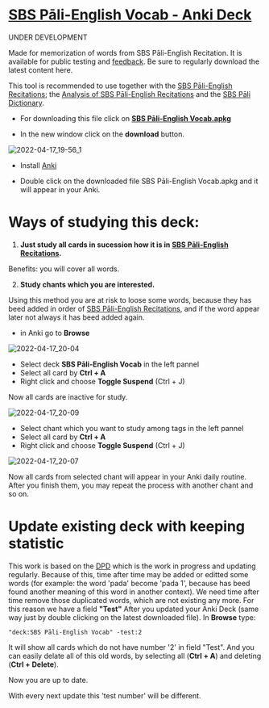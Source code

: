 # [SBS Pāli-English Vocab - Anki Deck](https://github.com/sasanarakkha/study-tools/tree/main/Anki%20Decks/SBS%20P%C4%81li-English%20Vocab)

UNDER DEVELOPMENT

Made for memorization of words from SBS Pāli-English Recitation. It is available for public testing and [feedback](https://docs.google.com/forms/d/e/1FAIpQLScNC5v2gQbBCM3giXfYIib9zrp-WMzwJuf_iVXEMX2re4BFFw/viewform?usp=pp_url&entry.1433863141=SBS-study-tools). Be sure to regularly download the latest content here.

This tool is recommended to use together with the [SBS Pāli-English Recitations](https://github.com/sasanarakkha/study-tools/blob/main/P%C4%81li-English%20Recitations.pdf); the [Analysis of SBS Pāli-English Recitations](https://github.com/sasanarakkha/study-tools/blob/main/Analysis%20of%20SBS%20P%C4%81li-English%20Recitations.pdf) and the [SBS Pāli Dictionary](https://github.com/sasanarakkha/study-tools/tree/main/SBS%20P%C4%81li%20Dictionary).

- For downloading this file click on **[SBS Pāli-English Vocab.apkg](https://github.com/sasanarakkha/study-tools/blob/main/Anki%20Decks/SBS%20P%C4%81li-English%20Vocab/SBS%20P%C4%81li-English%20Vocab.apkg)**

- In the new window click on the **download** button.

![2022-04-17_19-56_1](https://user-images.githubusercontent.com/39419221/163816746-af8d58f0-332e-446c-877a-f5921d8f1266.png)

- Install [Anki](https://apps.ankiweb.net/)

- Double click on the downloaded file SBS Pāli-English Vocab.apkg and it will appear in your Anki.

# Ways of studying this deck:

1) **Just study all cards in sucession how it is in [SBS Pāli-English Recitations](https://github.com/sasanarakkha/study-tools/blob/main/P%C4%81li-English%20Recitations.pdf).**

Benefits: you will cover all words.

2) **Study chants which you are interested.**

Using this method you are at risk to loose some words, because they has beed added in order of [SBS Pāli-English Recitations](https://github.com/sasanarakkha/study-tools/blob/main/P%C4%81li-English%20Recitations.pdf), and if the word appear later not always it has beed added again.
- in Anki go to **Browse**

![2022-04-17_20-04](https://user-images.githubusercontent.com/39419221/163816818-f74b1834-5d9f-4cb2-a211-08ed01a17095.png)

- Select deck **SBS Pāli-English Vocab** in the left pannel
- Select all card by **Ctrl + A**
- Right click and choose **Toggle Suspend** (Ctrl + J)

Now all cards are inactive for study.

![2022-04-17_20-09](https://user-images.githubusercontent.com/39419221/163816875-7c8bb12b-8a38-4217-ba2e-d7d271d155b2.png)

- Select chant which you want to study among tags in the left pannel
- Select all card by **Ctrl + A**
- Right click and choose **Toggle Suspend** (Ctrl + J) 

![2022-04-17_20-07](https://user-images.githubusercontent.com/39419221/163816889-740ebca2-d637-4461-9a05-0bc0c07fb393.png)

Now all cards from selected chant will appear in your Anki daily routine. After you finish them, you may repeat the process with another chant and so on.


# Update existing deck with keeping statistic

This work is based on the [DPD](https://digitalpalidictionary.github.io/) which is the work in progress and updating regularly. Because of this, time after time may be added or editted some words (for example: the word 'pada' become 'pada 1', because has beed found another meaning of this word in another context). We need time after time remove those duplicated words, which are not existing any more. For this reason we have a field **"Test"**
After you updated your Anki Deck (same way just by double clicking on the latest downloaded file). In **Browse** type:

`"deck:SBS Pāli-English Vocab" -test:2`

It will show all cards which do not have number '2' in field "Test". And you can easily delate all of this old words, by selecting all (**Ctrl + A**) and deleting (**Ctrl + Delete**). 

Now you are up to date.

With every next update this 'test number' will be different.